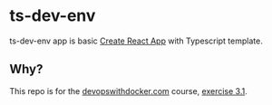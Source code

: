 # ts-dev-env

ts-dev-env app is basic [Create React App](https://create-react-app.dev/) with Typescript template.

## Why?

This repo is for the [devopswithdocker.com](https://devopswithdocker.com) course, [exercise 3.1](https://github.com/tuukkalai/devops/tree/main/part3/3.1).

